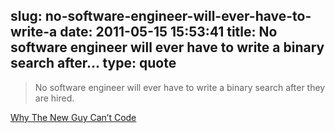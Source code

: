 slug: no-software-engineer-will-ever-have-to-write-a
date: 2011-05-15 15:53:41
title: No software engineer will ever have to write a binary search after...
type: quote
---

> No software engineer will ever have to write a binary search after they are hired.

[Why The New Guy Can’t Code](http://techcrunch.com/2011/05/07/why-the-new-guy-cant-code/?utm_source=feedburner&utm_medium=feed&utm_campaign=Feed%3A+Techcrunch+%28TechCrunch%29)
